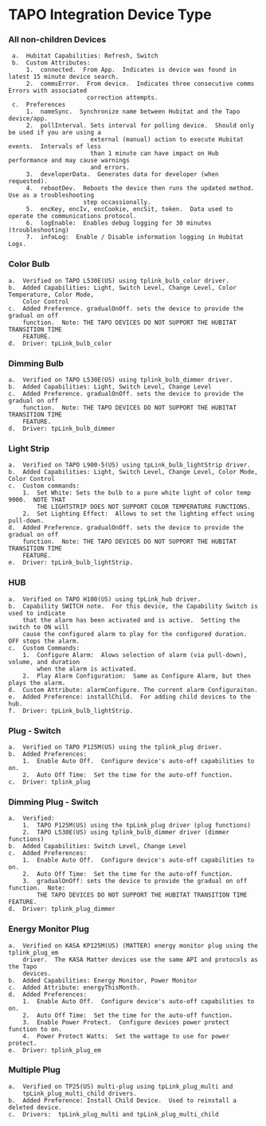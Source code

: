 # TAPO Integration Device Type

### All non-children Devices
     a.  Hubitat Capabilities: Refresh, Switch
     b.  Custom Attributes:
         1.  connected.  From App.  Indicates is device was found in latest 15 minute device search.
         2.  commsError.  From device.  Indicates three consecutive comms Errors with associated 
                          correction attempts.
     c.  Preferences
         1.  nameSync.  Synchronize name between Hubitat and the Tapo device/app.
         2.  pollInterval. Sets interval for polling device.  Should only be used if you are using a
                           external (manual) action to execute Hubitat events.  Intervals of less 
                           than 1 minute can have impact on Hub performance and may cause warnings
                           and errors.
         3.  developerData.  Generates data for developer (when requested).
         4.  rebootDev.  Reboots the device then runs the updated method.  Use as a troubleshooting
                         step occassionally.
         5.  encKey, encIv, encCookie, encSit, token.  Data used to operate the communications protocol.
         6.  logEnable:  Enables debug logging for 30 minutes (troubleshooting)
         7.  infoLog:  Enable / Disable information logging in Hubitat Logs.
         
### Color Bulb
    a.  Verified on TAPO L530E(US) using tplink_bulb_color driver.
    b.  Added Capabilities: Light, Switch Level, Change Level, Color Temperature, Color Mode,
        Color Control
    c.  Added Preference. gradualOnOff. sets the device to provide the gradual on off 
        function.  Note: THE TAPO DEVICES DO NOT SUPPORT THE HUBITAT TRANSITION TIME 
        FEATURE.
    d.  Driver: tpLink_bulb_color
    
### Dimming Bulb
    a.  Verified on TAPO L530E(US) using tplink_bulb_dimmer driver.
    b.  Added Capabilities: Light, Switch Level, Change Level
    c.  Added Preference. gradualOnOff. sets the device to provide the gradual on off 
        function.  Note: THE TAPO DEVICES DO NOT SUPPORT THE HUBITAT TRANSITION TIME 
        FEATURE.
    d.  Driver: tpLink_bulb_dimmer

### Light Strip
    a.  Verified on TAPO L900-5(US) using tpLink_bulb_lightStrip driver.
    b.  Added Capabilities: Light, Switch Level, Change Level, Color Mode, Color Control
    c.  Custom commands:
        1.  Set White: Sets the bulb to a pure white light of color temp 9000.  NOTE THAT
            THE LIGHTSTRIP DOES NOT SUPPORT COLOR TEMPERATURE FUNCTIONS.
        2.  Set Lighting Effect:  Allows to set the lighting effect using pull-down.
    d.  Added Preference. gradualOnOff. sets the device to provide the gradual on off 
        function.  Note: THE TAPO DEVICES DO NOT SUPPORT THE HUBITAT TRANSITION TIME 
        FEATURE.
    e.  Driver: tpLink_bulb_lightStrip.

### HUB
    a.  Verified on TAPO H100(US) using tpLink_hub driver.
    b.  Capability SWITCH note.  For this device, the Capability Switch is used to indicate
        that the alarm has been activated and is active.  Setting the switch to ON will
        cause the configured alarm to play for the configured duration.  OFF stops the alarm.
    c.  Custom Commands: 
        1.  Configure Alarm:  Alows selection of alarm (via pull-down), volume, and duration
            when the alarm is activated.
        2.  Play Alarm Configuration:  Same as Configure Alarm, but then plays the alarm.
    d.  Custom Attribute: alarmConfigure. The current alarm Configuraiton.
    e.  Added Preference: installChild.  For adding child devices to the hub.
    f.  Driver: tpLink_bulb_lightStrip.

### Plug - Switch
    a.  Verified on TAPO P125M(US) using the tplink_plug driver.
    b.  Added Preferences:
        1.  Enable Auto Off.  Configure device's auto-off capabilities to on.
        2.  Auto Off Time:  Set the time for the auto-off function.
    c.  Driver: tplink_plug

### Dimming Plug - Switch
    a.  Verified:
        1.  TAPO P125M(US) using the tpLink_plug driver (plug functions)
        2.  TAPO L530E(US) using tplink_bulb_dimmer driver (dimmer functions)
    b.  Added Capabilities: Switch Level, Change Level
    c.  Added Preferences:
        1.  Enable Auto Off.  Configure device's auto-off capabilities to on.
        2.  Auto Off Time:  Set the time for the auto-off function.
        3.  gradualOnOff: sets the device to provide the gradual on off function.  Note: 
            THE TAPO DEVICES DO NOT SUPPORT THE HUBITAT TRANSITION TIME FEATURE.
    d.  Driver: tplink_plug_dimmer

### Energy Monitor Plug
    a.  Verified on KASA KP125M(US) (MATTER) energy monitor plug using the tplink_plug_em
        driver.  The KASA Matter devices use the same API and protocols as the Tapo
        devices.
    b.  Added Capabilities: Energy Monitor, Power Monitor
    c.  Added Attribute: energyThisMonth.
    d.  Added Preferences:
        1.  Enable Auto Off.  Configure device's auto-off capabilities to on.
        2.  Auto Off Time:  Set the time for the auto-off function.
        3.  Enable Power Protect.  Configure devices power protect function to on.
        4.  Power Protect Watts:  Set the wattage to use for power protect.
    e.  Driver: tplink_plug_em

### Multiple Plug
    a.  Verified on TP25(US) multi-plug using tpLink_plug_multi and 
        tpLink_plug_multi_child drivers.
    b.  Added Preference: Install Child Device.  Used to reinstall a deleted device.
    c.  Drivers:  tpLink_plug_multi and tpLink_plug_multi_child
    
